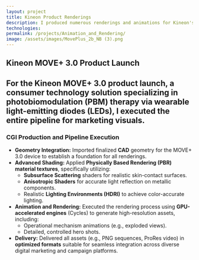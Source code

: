 ```yaml
---
layout: project
title: Kineon Product Renderings
description: I produced numerous renderings and animations for Kineon's MOVE+ 3.0 Red Light Therapy device.
technologies: 
permalink: /projects/Animation_and_Rendering/
image: /assets/images/MovePlus_2b_NB (3).png
---
```


## Kineon MOVE+ 3.0 Product Launch

For the Kineon MOVE+ 3.0 product launch, a consumer technology solution specializing in **photobiomodulation (PBM) therapy** via wearable light-emitting diodes (LEDs), I executed the entire pipeline for marketing visuals.
---

### **CGI Production and Pipeline Execution**

* **Geometry Integration:** Imported finalized **CAD** geometry for the MOVE+ 3.0 device to establish a foundation for all renderings.
* **Advanced Shading:** Applied **Physically Based Rendering (PBR) material textures**, specifically utilizing:
    * **Subsurface Scattering** shaders for realistic skin-contact surfaces.
    * **Anisotropic Shaders** for accurate light reflection on metallic components.
    * Realistic **Lighting Environments (HDRI)** to achieve color-accurate lighting.
* **Animation and Rendering:** Executed the rendering process using **GPU-accelerated engines** (Cycles) to generate high-resolution assets, including:
    * Operational mechanism animations (e.g., exploded views).
    * Detailed, controlled hero shots.
* **Delivery:** Delivered all assets (e.g., PNG sequences, ProRes video) in **optimized formats** suitable for seamless integration across diverse digital marketing and campaign platforms.
